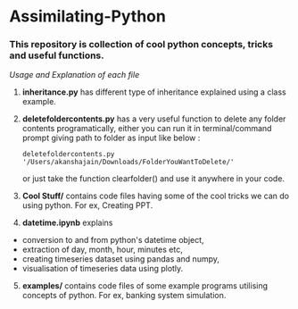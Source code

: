 # Assimilating-Python

### This repository is collection of cool python concepts, tricks and useful functions.

*Usage and Explanation of each file*

1. **inheritance.py** has different type of inheritance explained using a class example.
2. **deletefoldercontents.py** has a very useful function to delete any folder contents programatically, either you can run it in terminal/command prompt giving path to folder as input like below :

   ``` deletefoldercontents.py '/Users/akanshajain/Downloads/FolderYouWantToDelete/' ```
    
    or just take the function clearfolder() and use it anywhere in your code.
3. **Cool Stuff/** contains code files having some of the cool tricks we can do using python. For ex, Creating PPT.  
4. **datetime.ipynb** explains 
* conversion to and from python's datetime object,
* extraction of day, month, hour, minutes etc,
* creating timeseries dataset using pandas and numpy,
* visualisation of timeseries data using plotly.
5. **examples/** contains code files of some example programs utilising concepts of python. For ex, banking system simulation.

